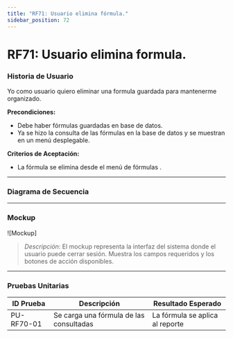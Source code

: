 ```yaml
---
title: "RF71: Usuario elimina fórmula."  
sidebar_position: 72
---
```


# RF71: Usuario elimina formula.

### Historia de Usuario

Yo como usuario quiero eliminar una formula guardada para mantenerme organizado.

  **Precondiciones:**
  - Debe haber fórmulas guardadas en base de datos.
  - Ya se hizo la consulta de las fórmulas en la base de datos y se muestran en un menú desplegable. 

  **Criterios de Aceptación:**
  - La fórmula se elimina desde el menú de fórmulas .
  
---

### Diagrama de Secuencia


---

### Mockup

![Mockup]

> *Descripción*: El mockup representa la interfaz del sistema donde el usuario puede cerrar sesión. Muestra los campos requeridos y los botones de acción disponibles.

---

### Pruebas Unitarias 
| ID Prueba | Descripción | Resultado Esperado |
|-----------|-------------|--------------------|
|PU-RF70-01 | Se carga una fórmula de las consultadas | La fórmula se aplica al reporte |
